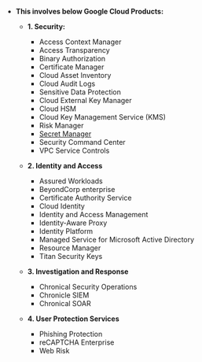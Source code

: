 - **This involves below Google Cloud Products:**

  - **1. Security:** 
    - Access Context Manager
    - Access Transparency
    - Binary Authorization
    - Certificate Manager
    - Cloud Asset Inventory
    - Cloud Audit Logs
    - Sensitive Data Protection
    - Cloud External Key Manager
    - Cloud HSM
    - Cloud Key Management Service (KMS)
    - Risk Manager
    - [Secret Manager](https://github.com/Ajit1279/GCP_Learning/tree/main/20240214_Security_Identity/20240214_SecretManager)
    - Security Command Center
    - VPC Service Controls
   
  - **2. Identity and Access**
    - Assured Workloads
    - BeyondCorp enterprise
    - Certificate Authority Service
    - Cloud Identity
    - Identity and Access Management
    - Identity-Aware Proxy
    - Identity Platform
    - Managed Service for Microsoft Active Directory
    - Resource Manager
    - Titan Security Keys
       
  - **3. Investigation and Response**
    - Chronical Security Operations
    - Chronicle SIEM
    - Chronical SOAR
       
  - **4. User Protection Services**
    - Phishing Protection
    - reCAPTCHA Enterprise
    - Web Risk 
